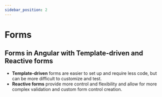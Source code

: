 ```yaml
---
sidebar_position: 2
---
```



# Forms

## Forms in Angular with Template-driven and Reactive forms
- **Template-driven** forms are easier to set up and require less code, but can be more difficult to customize and test.
- **Reactive forms** provide more control and flexibility and allow for more complex validation and custom form control creation.